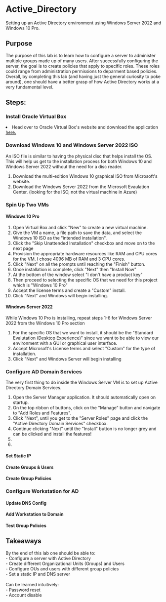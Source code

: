 # Active_Directory
Setting up an Active Directory environment using Windows Server 2022 and Windows 10 Pro.

<h2>Purpose</h2>
The purpose of this lab is to learn how to configure a server to administer multiple groups made up of many users. After successfully configuring the server, the goal is to create policies that apply to specific roles. These roles could range from administration permissions to deparment based policies.
Overall, by completing this lab (and having just the general curiosity to poke around), one should have a better grasp of how Active Directory works at a very fundamental level.

<h2>Steps:</h2>
<h3>Install Oracle Virtual Box</h3>
<li>Head over to Oracle Virtual Box's website and download the application</li>
 <a href=https://www.virtualbox.org/>here.</a>
<h3>Download Windows 10 and Windows Server 2022 ISO</h3>
An ISO file is similar to having the physical disc that helps install the OS. This will help us get to the installation process for both Windows 10 and Windows Server 2022 without the need for a disc reader. 
<br>
<ol>
    <li>Download the multi-edition Windows 10 graphical ISO from Microsoft's website.</li>
    <li>Download the Windows Server 2022 from the Microsoft Evaulation Center. (looking for the ISO, not the virtual machine in Azure)</li>  
</ol>
<h3>Spin Up Two VMs</h3>
<h4>Windows 10 Pro</h4>
<ol>
  <li>Open Virtual Box and click "New" to create a new virtual machine.</li>
  <li>Give the VM a name, a file path to save the data, and select the Windows 10 ISO as the "intended installation".</li>
  <li>Click the "Skip Unattended Installation" checkbox and move on to the next page</li>
  <li>Provision the appropriate hardware resources like RAM and CPU cores for the VM. I chose 4096 MB of RAM and 3 CPU cores.</li>
  <li>Click "Next" on all the prompts until reaching the "Finish" button.</li>
  <li>Once installation is complete, click "Next" then "Install Now"</li>
  <li>At the bottom of the window select "I don't have a product key"</li>
  <li>Then proceed to selecting the specific OS that we need for this project which is "Windows 10 Pro"</li>
  <li>Accept the license terms and create a "Custom" install.</li>
  <li>Click "Next" and Windows will begin installing.</li>
</ol>
<h4>Windows Server 2022</h4>
    While Windows 10 Pro is installing, repeat steps 1-6 for Windows Server 2022 from the Windows 10 Pro section
<ol>
 <li>For the specific OS that we want to install, it should be the "Standard Evalutation (Desktop Experience)" since we want to be able to view our environment with a GUI or graphical user interface.</li>
 <li>Accept Microsoft's License terms and select "Custom" for the type of installation.</li>
 <li>Click "Next" and Windows Server will begin installing</li>
</ol>

<h3>Configure AD Domain Services</h3>
The very first thing to do inside the Windows Server VM is to set up Active Directory Domain Services.
<ol>
 <li>Open the Server Manager application. It should automatically open on startup.</li>
 <li>On the top ribbon of buttons, click on the "Manage" button and navigate to "Add Roles and Features".</li>
 <li>Click "Next", until you get to the "Server Roles" page and click the "Active Directory Domain Services" checkbox.</li>
 <li>Continue clicking "Next" until the "Install" button is no longer grey and can be clicked and install the features!</li>
 <li></li>
 <li></li>
</ol>
<h4>Set Static IP</h4>

<h4>Create Groups & Users</h4>
<h4>Create Group Policies</h4>
<h3>Configure Workstation for AD</h3>
<h4>Update DNS Config</h4>
<h4>Add Workstation to Domain</h4>
<h4>Test Group Policies</h4>

<h2>Takeaways</h2>
By the end of this lab one should be able to:<br>
- Configure a server with Active Directory <br>
- Create different Organizational Units (Groups) and Users<br>
- Configure OUs and users with different group policies<br>
- Set a static IP and DNS server<br>
<br>
Can be learned intuitively:<br>
- Password reset<br>
- Account disable<br>
